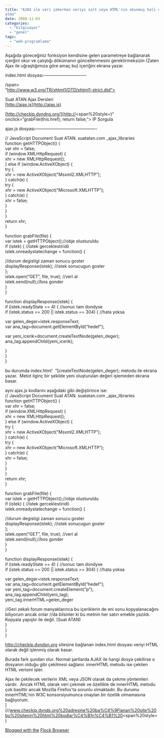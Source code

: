 ```yaml
---
title: "AJAX ile veri çekerken veriyi salt veya HTML'nin okunmuş hali olarak
alma"
date: 2008-11-03
categories: 
  - "bilgisayar"
  - "genel"
tags: 
  - "web-programlama"
---
```


Aşağıda göreceğiniz fonksiyon kendisine gelen parametreye bağlanarak içerğini okur ve çalıştığı dökümanın güncellenmesini gerektirmeksizin (Zaten Ajax ile uğraştığımıza göre amaç bu) içeriğini ekrana yazar.  
  
index.html dosyası:——————————  
  
/span>  
“http://www.w3.org/TR/xhtml1/DTD/xhtml1-strict.dtd”>  
  
  
Suat ATAN Ajax Dersleri  
[http://ajax.js](http://ajax.js)  
  
  
  
  
  
[http://checkip.dyndns.org/](http://</span><span%20style=)“ onclick=”grabFile(this.href); return false;“> IP Sorgula  
  

  
  
  
  
  
  
ajax.js dosyası:——————————————- 
  
// JavaScript Document Suat ATAN. suatatan.com \_ajax\_libraries  
function getHTTPObject() {  
var xhr = false;  
if (window.XMLHttpRequest) {  
xhr = new XMLHttpRequest();  
} else if (window.ActiveXObject) {  
try {  
xhr = new ActiveXObject("Msxml2.XMLHTTP”);  
} catch(e) {  
try {  
xhr = new ActiveXObject(“Microsoft.XMLHTTP”);  
} catch(e) {  
xhr = false;  
}  
}  
}  
return xhr;  
}  
  
function grabFile(file) {  
var istek = getHTTPObject();//obje olusturuldu  
if (istek) { //istek gerceklestiridli  
istek.onreadystatechange = function() {  
  
//durum degistigi zaman sonucu goster  
displayResponse(istek); //istek sonucugun goster  
};  
istek.open(“GET”, file, true); //veri al  
istek.send(null);//bos gonder  
}  
}  
  
function displayResponse(istek) {  
if (istek.readyState == 4) { //sonuc tam dondyse  
if (istek.status == 200 || istek.status == 304) { //hata yoksa  
  
var gelen\_deger=istek.responseText;  
var ana\_tag=document.getElementById(“hedef”);  
  
var yeni\_icerik=document.createTextNode(gelen\_deger);  
ana\_tag.appendChild(yeni\_icerik);  
  
}  
}  
}  
  
bu durumda index.html'  “[createTextNode(gelen\_deger); metodu ile ekrana yazar.  Metot ilginç bir şekilde yeni oluşturulan değeri işlemeden ekrana basar.  
  
aynı ajax.js kodlarını aşağıdaki gibi değiştirince ise:  
// JavaScript Document Suat ATAN. suatatan.com \_ajax\_libraries  
function getHTTPObject() {  
var xhr = false;  
if (window.XMLHttpRequest) {  
xhr = new XMLHttpRequest();  
} else if (window.ActiveXObject) {  
try {  
xhr = new ActiveXObject("Msxml2.XMLHTTP”);  
} catch(e) {  
try {  
xhr = new ActiveXObject(“Microsoft.XMLHTTP”);  
} catch(e) {  
xhr = false;  
}  
}  
}  
return xhr;  
}  
  
function grabFile(file) {  
var istek = getHTTPObject();//obje olusturuldu  
if (istek) { //istek gerceklestiridli  
istek.onreadystatechange = function() {  
  
//durum degistigi zaman sonucu goster  
displayResponse(istek); //istek sonucugun goster  
};  
istek.open(“GET”, file, true); //veri al  
istek.send(null);//bos gonder  
}  
}  
  
function displayResponse(istek) {  
if (istek.readyState == 4) { //sonuc tam dondyse  
if (istek.status == 200 || istek.status == 304) { //hata yoksa  
  
var gelen\_deger=istek.responseText;  
var ana\_tag=document.getElementById(“hedef”);  
var yeni\_tag=document.createElement(“p”);  
ana\_tag.appendChild(yeni\_tag);  
yeni\_tag.innerHTML=gelen\_deger  
  
//Geri zekalı forum manyaklarınca bu içeriklerin de eni sonu kopyalanacağını biliyorum ancak onlar //da bilsinler ki bu metnin her satırı emekle yazıldı. Kopyala yapıştır ile değil. (Suat ATAN)  
}  
}  
}  
  
http://checkip.dyndsn.org sitesine bağlanan index.html dosyası veriyi HTML olarak değil işlenmiş olarak basar.  
  
Burada fark şundan olur. Normal şartlarda AJAX ile hangi dosya çekilirse o dosyanın olduğu gibi çekilmesi sağlanır. innerHTML metodu ise çekilen HTML verisini işler.  
  
Ajax ile çekilecek verilerin XML veya JSON olarak da çekme yöntemleri vardır.  Ancak HTML olarak veri çekmek ve özellikle de innerHTML metodu çok basittir ancak Mozilla Firefox'ta sorunlu olmaktadır. Bu durumu innerHTML'nin W3C konsorsiyumunca onaylan bir özellik olmamasına bağlıyorum.  
](//www.checkip.dynds.org%20adresine%20ba%C4%9Flanan%20site%20bu%20sitenin%20html%20kodlar%C4%B1n%C4%B1%20<span%20style=)

[Blogged with the](//www.checkip.dynds.org%20adresine%20ba%C4%9Flanan%20site%20bu%20sitenin%20html%20kodlar%C4%B1n%C4%B1%20<span%20style=) [Flock Browser](http://www.flock.com/blogged-with-flock "Flock Browser")

